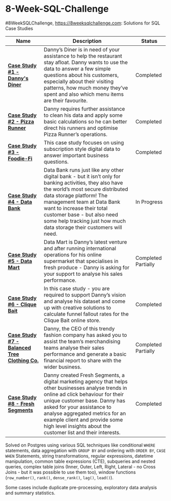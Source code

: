 # 8-Week-SQL-Challenge
#8WeekSQLChallenge, https://8weeksqlchallenge.com: Solutions for SQL Case Studies

| Name                                       | Description                                                                                                                                                                                                                                                                                                                                                                                                                                        | Status               |
|--------------------------------------------|----------------------------------------------------------------------------------------------------------------------------------------------------------------------------------------------------------------------------------------------------------------------------------------------------------------------------------------------------------------------------------------------------------------------------------------------------|---------------------|
| **[Case Study #1 - Danny's Diner](https://github.com/muryulia/8-Week-SQL-Challenge/tree/main/Case%20Study%20%231%20-%20Danny's%20Diner)**              | Danny’s Diner is in need of your assistance to help the restaurant stay afloat. Danny wants to use the data to answer a few simple questions about his customers, especially about their visiting patterns, how much money they’ve spent and also which menu items are their favourite. | Completed           |
| **[Case Study #2 - Pizza Runner](https://github.com/muryulia/8-Week-SQL-Challenge/tree/main/Case%20Study%20%232%20-%20Pizza%20Runner)**               | Danny requires further assistance to clean his data and apply some basic calculations so he can better direct his runners and optimise Pizza Runner’s operations.                                                                                                                                                                                                                                                                                  | Completed           |
| **[Case Study #3 - Foodie-Fi](https://github.com/muryulia/8-Week-SQL-Challenge/tree/main/Case%20Study%20%233%20-%20Foodie-Fi)**                  | This case study focuses on using subscription style digital data to answer important business questions.                                                                                                                                                                                                                                                                                                                                           | Completed           |
| **[Case Study #4 - Data Bank](https://github.com/muryulia/8-Week-SQL-Challenge/blob/main/Case%20Study%20%234%20-%20Data%20Bank/Solution.md)**                  | Data Bank runs just like any other digital bank - but it isn’t only for banking activities, they also have the world’s most secure distributed data storage platform! The management team at Data Bank want to increase their total customer base - but also need some help tracking just how much data storage their customers will need.                                                                                                         | In Progress         |
| **[Case Study #5 - Data Mart](https://github.com/muryulia/8-Week-SQL-Challenge/blob/main/Case%20Study%20%235%20-%20Data%20Mart/Solution.md)**                  | Data Mart is Danny’s latest venture and after running international operations for his online supermarket that specialises in fresh produce - Danny is asking for your support to analyse his sales performance.                                                                                                                                                                                                                                   | Completed Partially |
| **[Case Study #6 - Clique Bait](https://github.com/muryulia/8-Week-SQL-Challenge/blob/main/Case%20Study%20%236%20-%20Clique%20Bait/Solution.md)**                | In this case study - you are required to support Danny’s vision and analyse his dataset and come up with creative solutions to calculate funnel fallout rates for the Clique Bait online store.                                                                                                                                                                                                                                                    | Completed           |
| **[Case Study #7 - Balanced Tree Clothing Co.](https://github.com/muryulia/8-Week-SQL-Challenge/blob/main/Case%20Study%20%237%20-%20Balanced%20Tree%20Clothing%20Co./Solution.md)** | Danny, the CEO of this trendy fashion company has asked you to assist the team’s merchandising teams analyse their sales performance and generate a basic financial report to share with the wider business.                                                                                                                                                                                                                                       | Completed Partially |
| **[Case Study #8 - Fresh Segments](https://github.com/muryulia/8-Week-SQL-Challenge/blob/main/Case%20Study%20%238%20-%20Fresh%20Segments/Solution.md)**             | Danny created Fresh Segments, a digital marketing agency that helps other businesses analyse trends in online ad click behaviour for their unique customer base. Danny has asked for your assistance to analyse aggregated metrics for an example client and provide some high level insights about the customer list and their interests.                                                                                                         | Completed           |

Solved on Postgres using various SQL techniques like conditional `WHERE` statements, data aggregation with `GROUP BY` and ordering with `ORDER BY`, `CASE WHEN` Statements, string transformations, regular expressions, datetime manipulation, common table expressions (CTE), subqueries and nested queries, complex table joins (Inner, Outer, Left, Right, Lateral - no Cross Joins - but it was possible to use them too), window functions (`row_number()`, `rank()`, `dense_rank()`, `lag()`, `lead()`).

Some cases include duplicate pre-processing, exploratory data analysis and summary statistics.
